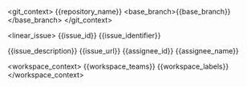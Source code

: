 <git_context>
<repository>{{repository_name}}</repository>
<base_branch>{{base_branch}}</base_branch>
</git_context>

<linear_issue>
<id>{{issue_id}}</id>
<identifier>{{issue_identifier}}</identifier>
<title>{{issue_title}}</title>
<description>{{issue_description}}</description>
<url>{{issue_url}}</url>
<assignee>
<id>{{assignee_id}}</id>
<name>{{assignee_name}}</name>
</assignee>
</linear_issue>

<workspace_context>
<teams>
{{workspace_teams}}
</teams>
<labels>
{{workspace_labels}}
</labels>
</workspace_context>